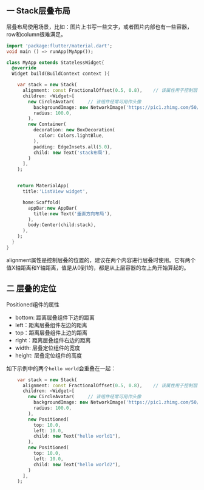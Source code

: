 ## 一 Stack层叠布局

层叠布局使用场景，比如：图片上书写一些文字，或者图片内部也有一些容器，row和column很难满足。  

```dart
import 'package:flutter/material.dart';
void main () => runApp(MyApp());

class MyApp extends StatelessWidget{
  @override
  Widget build(BuildContext context ){

    var stack = new Stack(
      alignment: const FractionalOffset(0.5, 0.8),    // 该属性用于控制层叠位置
      children: <Widget>[
        new CircleAvatar(     // 该组件经常可用作头像
          backgroundImage: new NetworkImage('https://pic1.zhimg.com/50/v2-a1d7ae086fa04ff53a201f02ed3a245a_hd.jpg'),
          radius: 100.0,
        ),
        new Container(
          decoration: new BoxDecoration(
            color: Colors.lightBlue,
          ),
          padding: EdgeInsets.all(5.0),
          child: new Text('stack布局'),
        )
      ],
    );


    return MaterialApp(
      title:'ListView widget',

      home:Scaffold(
        appBar:new AppBar(
          title:new Text('垂直方向布局'),
        ),
        body:Center(child:stack),
      ),
    );
  }
}
```

alignment属性是控制层叠的位置的，建议在两个内容进行层叠时使用。它有两个值X轴距离和Y轴距离，值是从0到1的，都是从上层容器的左上角开始算起的。  

## 二 层叠的定位 

Positioned组件的属性
- bottom: 距离层叠组件下边的距离
- left：距离层叠组件左边的距离
- top：距离层叠组件上边的距离
- right：距离层叠组件右边的距离
- width: 层叠定位组件的宽度
- height: 层叠定位组件的高度


如下示例中的两个`hello world`会重叠在一起：
```dart
    var stack = new Stack(
      alignment: const FractionalOffset(0.5, 0.8),    // 该属性用于控制层叠位置
      children: <Widget>[
        new CircleAvatar(     // 该组件经常可用作头像
          backgroundImage: new NetworkImage('https://pic1.zhimg.com/50/v2-a1d7ae086fa04ff53a201f02ed3a245a_hd.jpg'),
          radius: 100.0,
        ),
        new Positioned(
          top: 10.0,
          left: 10.0,
          child: new Text("hello world1"),
        ),
        new Positioned(
          top: 10.0,
          left: 10.0,
          child: new Text("hello world2"),
        )
      ],
    );
```